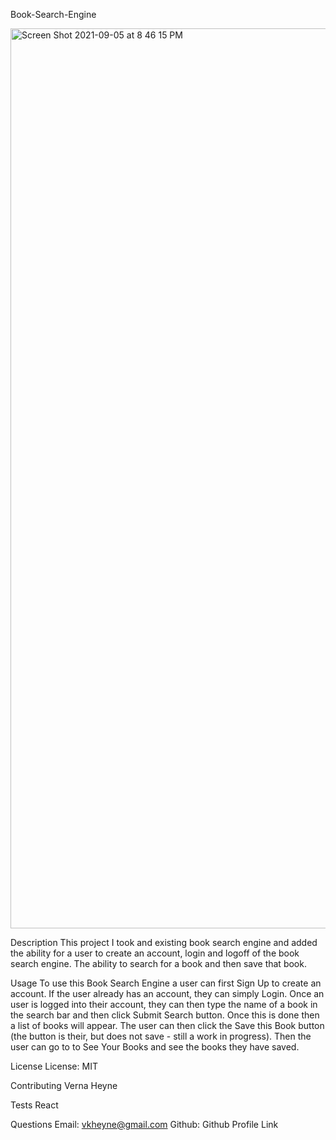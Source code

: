 Book-Search-Engine

<img width="1440" alt="Screen Shot 2021-09-05 at 8 46 15 PM" src="https://user-images.githubusercontent.com/81537925/132146384-9431a006-31b7-4968-8601-d18c9ae76cbe.png">



Description
This project I took and existing book search engine and added the ability for a user to create an account, login and logoff of the book search engine. The ability to search for a book and then save that book.

Usage
To use this Book Search Engine a user can first Sign Up to create an account. If the user already has an account, they can simply Login. Once an user is logged into their account, they can then type the name of a book in the search bar and then click Submit Search button. Once this is done then a list of books will appear. The user can then click the Save this Book button (the button is their, but does not save - still a work in progress). Then the user can go to to See Your Books and see the books they have saved.

License
License: MIT

Contributing
Verna Heyne

Tests
React

Questions
Email: vkheyne@gmail.com Github: Github Profile Link
